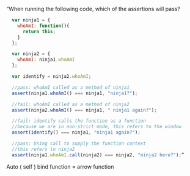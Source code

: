 “When running the following code, which of the assertions will pass?

```javascript
  var ninja1 = {
    whoAmI: function(){
      return this;
    }
  };

  var ninja2 = {
    whoAmI: ninja1.whoAmI
  };

  var identify = ninja2.whoAmI;

  //pass: whoAmI called as a method of ninja1
  assert(ninja1.whoAmI() === ninja1, "ninja1?");

  //fail: whoAmI called as a method of ninja2
  assert(ninja2.whoAmI() === ninja1, " ninja1 again?");

  //fail: identify calls the function as a function
  //because we are in non-strict mode, this refers to the window
  assert(identify() === ninja1, "ninja1 again?");

  //pass: Using call to supply the function context
  //this refers to ninja2
  assert(ninja1.whoAmI.call(ninja2) === ninja2, "ninja2 here?");”
```

Auto ( self ) bind function = arrow function
